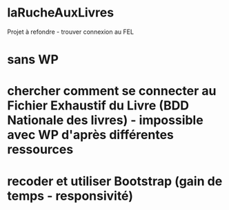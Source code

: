 # laRucheAuxLivres
Projet à refondre - trouver connexion au FEL

# sans WP
# chercher comment se connecter au Fichier Exhaustif du Livre (BDD Nationale des livres) - impossible avec WP d'après différentes ressources
# recoder et utiliser Bootstrap (gain de temps - responsivité)
